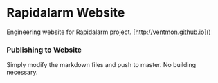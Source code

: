 # Rapidalarm Website

Engineering website for Rapidalarm project. [http://ventmon.github.io]()

### Publishing to Website

Simply modify the markdown files and push to master.  No building necessary.
